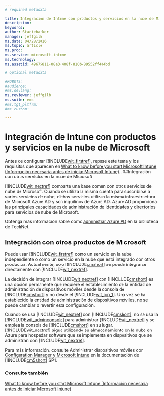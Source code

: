 ```yaml
---
# required metadata

title: Integración de Intune con productos y servicios en la nube de Microsoft | Microsoft Intune
description:
keywords:
author: Staciebarker
manager: jeffgilb
ms.date: 04/28/2016
ms.topic: article
ms.prod:
ms.service: microsoft-intune
ms.technology:
ms.assetid: 49675811-08a3-408f-810b-89552ff404bd

# optional metadata

#ROBOTS:
#audience:
#ms.devlang:
ms.reviewer: jeffgilb
ms.suite: ems
#ms.tgt_pltfrm:
#ms.custom:

---
```


# Integración de Intune con productos y servicios en la nube de Microsoft

Antes de configurar [!INCLUDE[wit_firstref](../includes/wit_firstref_md.md)], repase este tema y los requisitos que aparecen en [What to know before you start Microsoft Intune (Información necesaria antes de iniciar Microsoft Intune)](what-to-know-before-you-start-microsoft-intune.md)..
##Integración con otros servicios en la nube de Microsoft


[!INCLUDE[wit_nextref](../includes/wit_nextref_md.md)] comparte una base común con otros servicios de nube de Microsoft. Cuando se utiliza la misma cuenta para suscribirse a varios servicios de nube, dichos servicios utilizan la misma infraestructura de Microsoft Azure AD y son inquilinos de Azure AD. Azure AD proporciona las principales capacidades de administración de identidades y directorios para servicios de nube de Microsoft.

Obtenga más información sobre cómo [administrar Azure AD](http://technet.microsoft.com/library/hh967611.aspx) en la biblioteca de TechNet.

## Integración con otros productos de Microsoft
Puede usar [!INCLUDE[wit_firstref](../includes/wit_firstref_md.md)] como un servicio en la nube independiente o como un servicio en la nube que está integrado con otros productos. Actualmente, solo [!INCLUDE[cmshort](../includes/cmshort_md.md)] se puede integrarse directamente con [!INCLUDE[wit_nextref](../includes/wit_nextref_md.md)].

La decisión de integrar [!INCLUDE[wit_nextref](../includes/wit_nextref_md.md)] con [!INCLUDE[cmshort](../includes/cmshort_md.md)] es una opción permanente que requiere el establecimiento de la entidad de administración de dispositivos móviles desde la consola de [!INCLUDE[cmshort](../includes/cmshort_md.md)] y no desde el [!INCLUDE[wit_icp_1](../includes/wit_icp_1_md.md)]. Una vez se ha establecido la entidad de administración de dispositivos móviles, no se puede cambiar o revertir esta configuración.

Cuando se usa [!INCLUDE[wit_nextref](../includes/wit_nextref_md.md)] con [!INCLUDE[cmshort](../includes/cmshort_md.md)], no se usa la [!INCLUDE[wit_adminconsole](../includes/wit_adminconsole_md.md)] para administrar [!INCLUDE[wit_nextref](../includes/wit_nextref_md.md)] y se emplea la consola de [!INCLUDE[cmshort](../includes/cmshort_md.md)] en su lugar. [!INCLUDE[wit_nextref](../includes/wit_nextref_md.md)] sigue utilizando su almacenamiento en la nube en Azure para hospedar software que se implementa en dispositivos que se administran con [!INCLUDE[wit_nextref](../includes/wit_nextref_md.md)].

Para más información, consulte [Administrar dispositivos móviles con Configuration Manager y Microsoft Intune](http://msdn.microsoft.com/library/2c6bd0e5-d436-41c8-bf38-30152d76be10) en la documentación de [!INCLUDE[cm5short](../includes/cm5short_md.md)] SP1.

### Consulte también
[What to know before you start Microsoft Intune (Información necesaria antes de iniciar Microsoft Intune)](what-to-know-before-you-start-microsoft-intune.md)

<!--HONumber=May16_HO1-->


